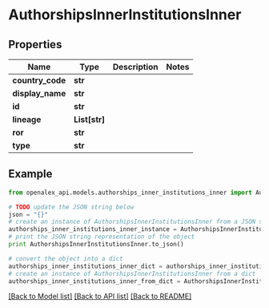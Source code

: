 # AuthorshipsInnerInstitutionsInner


## Properties
Name | Type | Description | Notes
------------ | ------------- | ------------- | -------------
**country_code** | **str** |  | 
**display_name** | **str** |  | 
**id** | **str** |  | 
**lineage** | **List[str]** |  | 
**ror** | **str** |  | 
**type** | **str** |  | 

## Example

```python
from openalex_api.models.authorships_inner_institutions_inner import AuthorshipsInnerInstitutionsInner

# TODO update the JSON string below
json = "{}"
# create an instance of AuthorshipsInnerInstitutionsInner from a JSON string
authorships_inner_institutions_inner_instance = AuthorshipsInnerInstitutionsInner.from_json(json)
# print the JSON string representation of the object
print AuthorshipsInnerInstitutionsInner.to_json()

# convert the object into a dict
authorships_inner_institutions_inner_dict = authorships_inner_institutions_inner_instance.to_dict()
# create an instance of AuthorshipsInnerInstitutionsInner from a dict
authorships_inner_institutions_inner_from_dict = AuthorshipsInnerInstitutionsInner.from_dict(authorships_inner_institutions_inner_dict)
```
[[Back to Model list]](../README.md#documentation-for-models) [[Back to API list]](../README.md#documentation-for-api-endpoints) [[Back to README]](../README.md)


